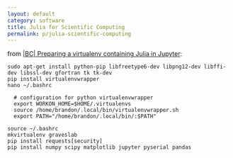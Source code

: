 ```yaml
---
layout: default
category: software
title: Julia for Scientific Computing
permalink: p/julia-scientific-computing
---
```


from [|BC| Preparing a virtualenv containing Julia in Jupyter](https://docs.google.com/document/d/13mw6SAP94zFa_jtcaoYqHKwppNv5V3bb1fvpwBQM7Z0/edit#):

    sudo apt-get install python-pip libfreetype6-dev libpng12-dev libffi-dev libssl-dev gfortran tk tk-dev
    pip install virtualenvwrapper
    nano ~/.bashrc

      # configuration for python virtualenvwrapper
      export WORKON_HOME=$HOME/.virtualenvs
      source /home/brandon/.local/bin/virtualenvwrapper.sh
      export PATH="/home/brandon/.local/bin/:$PATH"

    source ~/.bashrc
    mkvirtualenv graveslab
    pip install requests[security]
    pip install numpy scipy matplotlib jupyter pyserial pandas
